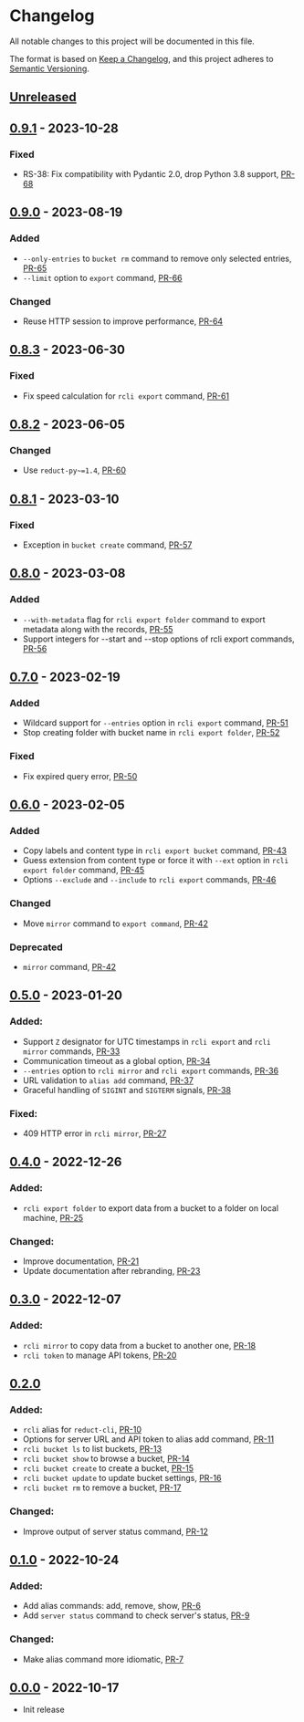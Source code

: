 # Changelog

All notable changes to this project will be documented in this file.

The format is based on [Keep a Changelog](https://keepachangelog.com/en/1.0.0/),
and this project adheres to [Semantic Versioning](https://semver.org/spec/v2.0.0.html).

## [Unreleased]

## [0.9.1] - 2023-10-28

### Fixed

- RS-38: Fix compatibility with Pydantic 2.0, drop Python 3.8 support, [PR-68](https://github.com/reductstore/reduct-cli/pull/68)

## [0.9.0] - 2023-08-19

### Added

- `--only-entries` to `bucket rm` command to remove only selected entries, [PR-65](https://github.com/reductstore/reduct-cli/pull/65)
- `--limit` option to `export` command, [PR-66](https://github.com/reductstore/reduct-cli/pull/66)

### Changed

- Reuse HTTP session to improve performance, [PR-64](https://github.com/reductstore/reduct-cli/pull/64)

## [0.8.3] - 2023-06-30

### Fixed

- Fix speed calculation for `rcli export` command, [PR-61](https://github.com/reductstore/reduct-cli/pull/61)

## [0.8.2] - 2023-06-05

### Changed

- Use `reduct-py~=1.4`, [PR-60](https://github.com/reductstore/reduct-cli/pull/60)

## [0.8.1] - 2023-03-10

### Fixed

- Exception in `bucket create` command, [PR-57](https://github.com/reductstore/reduct-cli/pull/57)

## [0.8.0] - 2023-03-08

### Added

- `--with-metadata` flag for `rcli export folder` command to export metadata
  along with the records, [PR-55](https://github.com/reductstore/reduct-cli/pull/55)
- Support integers for --start and --stop options of rcli export
  commands, [PR-56](https://github.com/reductstore/reduct-cli/pull/56)

## [0.7.0] - 2023-02-19

### Added

- Wildcard support for `--entries` option in `rcli export`
  command, [PR-51](https://github.com/reductstore/reduct-cli/pull/51)
- Stop creating folder with bucket name
  in `rcli export folder`, [PR-52](https://github.com/reductstore/reduct-cli/pull/52)

### Fixed

- Fix expired query error, [PR-50](https://github.com/reductstore/reduct-cli/pull/50)

## [0.6.0] - 2023-02-05

### Added

- Copy labels and content type in `rcli export bucket`
  command, [PR-43](https://github.com/reductstore/reduct-cli/pull/43)
- Guess extension from content type or force it with `--ext` option in `rcli export folder`
  command, [PR-45](https://github.com/reductstore/reduct-cli/pull/45)
- Options `--exclude` and `--include` to `rcli export`
  commands, [PR-46](https://github.com/reductstore/reduct-cli/pull/46)

### Changed

- Move `mirror` command to `export command`, [PR-42](https://github.com/reductstore/reduct-cli/pull/42)

### Deprecated

- `mirror` command, [PR-42](https://github.com/reductstore/reduct-cli/pull/42)

## [0.5.0] - 2023-01-20

### Added:

- Support `Z` designator for UTC timestamps in `rcli export` and `rcli mirror`
  commands, [PR-33](https://github.com/reductstore/reduct-cli/pull/33)
- Communication timeout as a global option, [PR-34](https://github.com/reductstore/reduct-cli/pull/34)
- `--entries` option to `rcli mirror` and `rcli export`
  commands, [PR-36](https://github.com/reductstore/reduct-cli/pull/36)
- URL validation to `alias add` command, [PR-37](https://github.com/reductstore/reduct-cli/pull/37)
- Graceful handling of `SIGINT` and `SIGTERM` signals, [PR-38](https://github.com/reductstore/reduct-cli/pull/38)

### Fixed:

- 409 HTTP error in `rcli mirror`, [PR-27](https://github.com/reductstore/reduct-cli/pull/27)

## [0.4.0] - 2022-12-26

### Added:

- `rcli export folder` to export data from a bucket to a folder on local
  machine, [PR-25](https://github.com/reductstore/reduct-cli/pull/25)

### Changed:

- Improve documentation, [PR-21](https://github.com/reductstore/reduct-cli/pull/21)
- Update documentation after rebranding, [PR-23](https://github.com/reductstore/reduct-cli/pull/23)

## [0.3.0] - 2022-12-07

### Added:

- `rcli mirror` to copy data from a bucket to another
  one, [PR-18](https://github.com/reductstore/reduct-cli/pull/18)
- `rcli token` to manage API tokens, [PR-20](https://github.com/reductstore/reduct-cli/pull/20)

## [0.2.0]

### Added:

- `rcli` alias for `reduct-cli`, [PR-10](https://github.com/reductstore/reduct-cli/pull/10)
- Options for server URL and API token to alias add
  command, [PR-11](https://github.com/reductstore/reduct-cli/pull/11)
- `rcli bucket ls` to list buckets, [PR-13](https://github.com/reductstore/reduct-cli/pull/13)
- `rcli bucket show` to browse a bucket, [PR-14](https://github.com/reductstore/reduct-cli/pull/14)
- `rcli bucket create` to create a bucket, [PR-15](https://github.com/reductstore/reduct-cli/pull/15)
- `rcli bucket update` to update bucket settings, [PR-16](https://github.com/reductstore/reduct-cli/pull/16)
- `rcli bucket rm` to remove a bucket, [PR-17](https://github.com/reductstore/reduct-cli/pull/17)

### Changed:

- Improve output of server status command, [PR-12](https://github.com/reductstore/reduct-cli/pull/12)

## [0.1.0] - 2022-10-24

### Added:

- Add alias commands: add, remove, show, [PR-6](https://github.com/reductstore/reduct-cli/pull/6)
- Add `server status` command to check server's status, [PR-9](https://github.com/reductstore/reduct-cli/pull/9)

### Changed:

- Make alias command more idiomatic, [PR-7](https://github.com/reductstore/reduct-cli/pull/7)

## [0.0.0] - 2022-10-17

- Init release

[Unreleased]: https://github.com/reductstore/reduct-cli/compare/v0.9.1...HEAD

[0.9.1]: https://github.com/reductstore/reduct-cli/compare/v0.9.0...v0.9.1

[0.9.0]: https://github.com/reductstore/reduct-cli/compare/v0.8.3...v0.9.0

[0.8.3]: https://github.com/reductstore/reduct-cli/compare/v0.8.2...v0.8.3

[0.8.2]: https://github.com/reductstore/reduct-cli/compare/v0.8.1...v0.8.2

[0.8.1]: https://github.com/reductstore/reduct-cli/compare/v0.8.0...v0.8.1

[0.8.0]: https://github.com/reductstore/reduct-cli/compare/v0.7.0...v0.8.0

[0.7.0]: https://github.com/reductstore/reduct-cli/compare/v0.6.0...v0.7.0

[0.6.0]: https://github.com/reductstore/reduct-cli/compare/v0.5.0...v0.6.0

[0.5.0]: https://github.com/reductstore/reduct-cli/compare/v0.4.0...v0.5.0

[0.4.0]: https://github.com/reductstore/reduct-cli/compare/v0.3.0...v0.4.0

[0.3.0]: https://github.com/reductstore/reduct-cli/compare/v0.2.0...v0.3.0

[0.2.0]: https://github.com/reductstore/reduct-cli/compare/v0.1.0...v0.2.0

[0.1.0]: https://github.com/reductstore/reduct-cli/compare/v0.0.0...v0.1.0

[0.0.0]: https://github.com/reductstore/reduct-cli/compare/tag/v0.0.0
